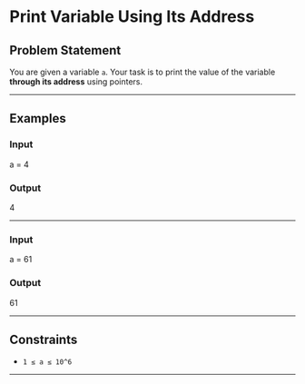 # Print Variable Using Its Address

## Problem Statement
You are given a variable `a`. Your task is to print the value of the variable **through its address** using pointers.

---

## Examples

### Input

a = 4

### Output

4


---

### Input

a = 61

### Output

61


---

## Constraints
- `1 ≤ a ≤ 10^6`

---
